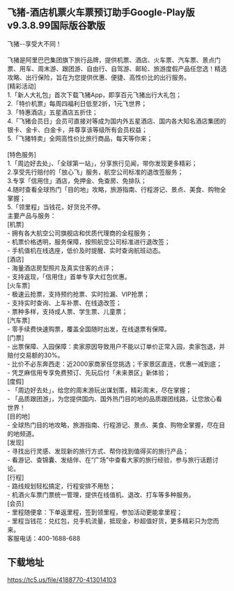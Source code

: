 ## 飞猪-酒店机票火车票预订助手Google-Play版v9.3.8.99国际版谷歌版
飞猪--享受大不同！ <br> <br>飞猪是阿里巴巴集团旗下旅行品牌，提供机票、酒店、火车票、汽车票、景点门票、用车、周末游、跟团游、自由行、自驾游、邮轮、旅游度假产品任您选！精选攻略、出行保险，旨在为您提供优惠、便捷、高性价比的出行服务。 <br>[精彩活动] <br>1.「新人大礼包」首次下载飞猪App，即享百元飞猪出行大礼包； <br>2.「特价机票」每周四福利日低至2折，1元飞世界； <br>3.「特惠酒店」五星酒店五折住； <br>4.「飞猪会员日」会员可直接对等成为国内外五星酒店、国内各大知名酒店集团的银卡、金卡、白金卡，并尊享该等级所有会员权益； <br>5.「飞猪特卖」全网高性价比旅行商品，每天等你来； <br> <br>[特色服务] <br>1.「周边好去处」、「全球第一站」，分享旅行见闻，带你发现更多精彩； <br>2.享受先行赔付的「放心飞」服务，航空公司标准的退改签服务； <br>3.专享「信用住」酒店，免押金、免查房、免排队； <br>4.随时查看全球热门「目的地」攻略，旅游指南、行程游记、景点、美食、购物全掌握； <br>5.「领里程」当钱花，好货兑不停。 <br>主要产品与服务： <br>[机票] <br>- 拥有各大航空公司旗舰店和优质代理商的全程服务； <br>- 机票价格透明，服务保障，按照航空公司标准进行退改签； <br>- 手机值机在线选座，低价及时提醒、实时查询航班动态。 <br>[酒店] <br>- 海量酒店房型照片及真实住客的点评； <br>- 支持返现，「信用住」首单专享大红包优惠。 <br>[火车票] <br>- 极速云抢票，支持预约抢票、实时捡漏、VIP抢票； <br>- 支持实时查询、上车补票、在线退改签； <br>- 票种多样，支持成人票、学生票、儿童票； <br>[汽车票] <br>- 零手续费快速购票，覆盖全国随时出发，在线退票有保障。 <br>[门票] <br>- 出票保障、入园保障：卖家原因导致用户不能以订单价正常入园，卖家包退，并赔付交易额的30%。 <br>- 比价不必东奔西走：近2000家商家任您挑选；千家景区直连，优惠一减到底； <br>- 凭芝麻信用专享免费预订、先玩后付「未来景区」新体验； <br>[度假] <br>- 「周边好去处」，给您的周末游玩出谋划策，精彩周末，尽在掌握； <br>- 「品质跟团游」，为您提供国内、国外热门目的地的品质跟团线路，让您放心看世界！ <br>[目的地] <br>- 全球热门目的地攻略，旅游指南、行程游记、景点、美食、购物全掌握，尽在目的地频道。 <br>[发现] <br>- 寻找出行灵感、发现新的旅行方式、帮你找到值得买的旅行产品； <br>- 看游记、查锦囊、发结伴、在“广场”中查看大家的旅行经验，参与旅行话题讨论。 <br>[行程] <br>- 路线规划轻松搞定，行程安排不用愁； <br>- 机酒火车票门票统一管理，提供在线值机、退改、打车等多种服务。 <br>[会员] <br>- 里程随便拿：下单返里程，签到领里程，参加活动更能拿里程； <br>- 里程当钱花：兑红包，兑手机流量，抵现金，秒超值好货，更多精彩只为您而来。 <br>客服电话：400-1688-688
## 下载地址
https://tc5.us/file/4188770-413014103